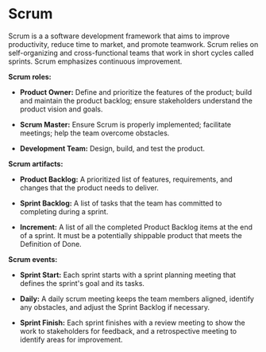 # Scrum

Scrum is a a software development framework that aims to improve productivity, reduce time to market, and promote teamwork. Scrum relies on self-organizing and cross-functional teams that work in short cycles called sprints. Scrum emphasizes continuous improvement.

**Scrum roles:**

* **Product Owner:** Define and prioritize the features of the product; build and maintain the product backlog; ensure stakeholders understand the product vision and goals.

* **Scrum Master:** Ensure Scrum is properly implemented; facilitate meetings; help the team overcome obstacles.

* **Development Team:** Design, build, and test the product.

**Scrum artifacts:**

* **Product Backlog:** A prioritized list of features, requirements, and changes that the product needs to deliver.

* **Sprint Backlog:** A list of tasks that the team has committed to completing during a sprint.

* **Increment:** A list of all the completed Product Backlog items at the end of a sprint. It must be a potentially shippable product that meets the Definition of Done.

**Scrum events:**

* **Sprint Start:** Each sprint starts with a sprint planning meeting that defines the sprint's goal and its tasks.

* **Daily:** A daily scrum meeting keeps the team members aligned, identify any obstacles, and adjust the Sprint Backlog if necessary.

* **Sprint Finish:** Each sprint finishes with a review meeting to show the work to stakeholders for feedback, and a retrospective meeting to identify areas for improvement.
